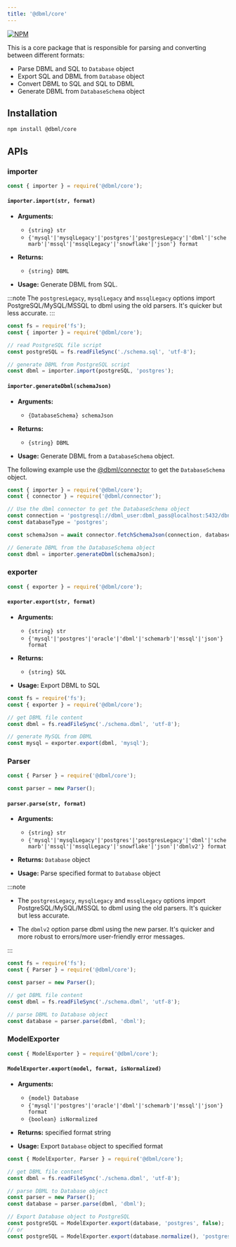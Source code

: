 ```yaml
---
title: '@dbml/core'
---
```


[![NPM](https://img.shields.io/npm/v/@dbml/core)](https://www.npmjs.com/package/@dbml/core)

This is a core package that is responsible for parsing and converting between different formats:

* Parse DBML and SQL to `Database` object
* Export SQL and DBML from `Database` object
* Convert DBML to SQL and SQL to DBML
* Generate DBML from `DatabaseSchema` object

## Installation

```bash npm2yarn
npm install @dbml/core
```

## APIs

### importer

```javascript
const { importer } = require('@dbml/core');
```

#### `importer.import(str, format)`

* **Arguments:**
  * ```{string} str```
  * ```{'mysql'|'mysqlLegacy'|'postgres'|'postgresLegacy'|'dbml'|'schemarb'|'mssql'|'mssqlLegacy'|'snowflake'|'json'} format```

* **Returns:**
  * ```{string} DBML```

* **Usage:**
Generate DBML from SQL.

:::note
The `postgresLegacy`, `mysqlLegacy` and `mssqlLegacy` options import PostgreSQL/MySQL/MSSQL to dbml using the old parsers. It's quicker but less accurate.
:::

```javascript
const fs = require('fs');
const { importer } = require('@dbml/core');

// read PostgreSQL file script
const postgreSQL = fs.readFileSync('./schema.sql', 'utf-8');

// generate DBML from PostgreSQL script
const dbml = importer.import(postgreSQL, 'postgres');
```

#### `importer.generateDbml(schemaJson)`

* **Arguments:**
  * ```{DatabaseSchema} schemaJson```

* **Returns:**
  * ```{string} DBML```

* **Usage:**
Generate DBML from a `DatabaseSchema` object.

The following example use the [@dbml/connector](./connector.md) to get the `DatabaseSchema` object.

```javascript
const { importer } = require('@dbml/core');
const { connector } = require('@dbml/connector');

// Use the dbml connector to get the DatabaseSchema object
const connection = 'postgresql://dbml_user:dbml_pass@localhost:5432/dbname?schemas=public';
const databaseType = 'postgres';

const schemaJson = await connector.fetchSchemaJson(connection, databaseType);

// Generate DBML from the DatabaseSchema object
const dbml = importer.generateDbml(schemaJson);
```

### exporter

```javascript
const { exporter } = require('@dbml/core');
```

#### `exporter.export(str, format)`

* **Arguments:**
  * ```{string} str```
  * ```{'mysql'|'postgres'|'oracle'|'dbml'|'schemarb'|'mssql'|'json'} format```

* **Returns:**
  * ```{string} SQL```

* **Usage:**
Export DBML to SQL

```javascript
const fs = require('fs');
const { exporter } = require('@dbml/core');

// get DBML file content
const dbml = fs.readFileSync('./schema.dbml', 'utf-8');

// generate MySQL from DBML
const mysql = exporter.export(dbml, 'mysql');
```

### Parser

```javascript
const { Parser } = require('@dbml/core');

const parser = new Parser();
```

#### `parser.parse(str, format)`

* **Arguments:**
  * ```{string} str```
  * ```{'mysql'|'mysqlLegacy'|'postgres'|'postgresLegacy'|'dbml'|'schemarb'|'mssql'|'mssqlLegacy'|'snowflake'|'json'|'dbmlv2'} format```

* **Returns:** ```Database``` object

* **Usage:**
Parse specified format to ```Database``` object

:::note

* The `postgresLegacy`, `mysqlLegacy` and `mssqlLegacy` options import PostgreSQL/MySQL/MSSQL to dbml using the old parsers. It's quicker but less accurate.

* The `dbmlv2` option parse dbml using the new parser. It's quicker and more robust to errors/more user-friendly error messages.

:::

```javascript
const fs = require('fs');
const { Parser } = require('@dbml/core');

const parser = new Parser();

// get DBML file content
const dbml = fs.readFileSync('./schema.dbml', 'utf-8');

// parse DBML to Database object
const database = parser.parse(dbml, 'dbml');
```

### ModelExporter

```javascript
const { ModelExporter } = require('@dbml/core');
```

#### `ModelExporter.export(model, format, isNormalized)`

* **Arguments:**
  * ```{model} Database```
  * ```{'mysql'|'postgres'|'oracle'|'dbml'|'schemarb'|'mssql'|'json'} format```
  * ```{boolean} isNormalized```

* **Returns:** specified format string

* **Usage:**
Export ```Database``` object to specified format

```javascript
const { ModelExporter, Parser } = require('@dbml/core');

// get DBML file content
const dbml = fs.readFileSync('./schema.dbml', 'utf-8');

// parse DBML to Database object
const parser = new Parser();
const database = parser.parse(dbml, 'dbml');

// Export Database object to PostgreSQL
const postgreSQL = ModelExporter.export(database, 'postgres', false);
// or
const postgreSQL = ModelExporter.export(database.normalize(), 'postgres');
```
